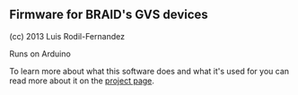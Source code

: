 Firmware for BRAID's GVS devices
--------------------------------
(cc) 2013 Luis Rodil-Fernandez

Runs on Arduino

To learn more about what this software does and what it's 
used for you can read more about it on the [project page](http://www.spinningkid.info/pages/braid).



